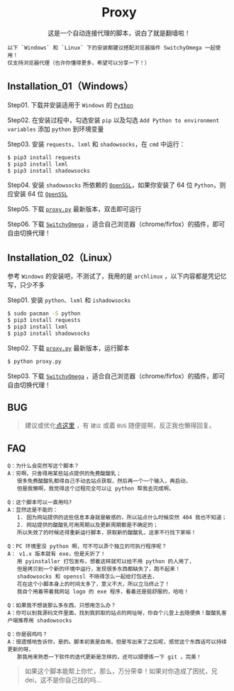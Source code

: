 ﻿<h1 align="center">Proxy</h1>

<p align="center">这是一个自动连接代理的脚本，说白了就是翻墙啦！</p>


```doc
以下 `Windows` 和 `Linux` 下的安装都建议搭配浏览器插件 SwitchyOmega 一起使用！
仅支持浏览器代理（也许你懂得更多，希望可以分享一下！）
```

## Installation_01（Windows）

Step01. 下载并安装适用于 `Windows` 的 [`Python`][Python]

Step02. 在安装过程中，勾选安装 `pip` 以及勾选 `Add Python to environment variables` 添加 `python` 到环境变量

Step03. 安装 `requests`、`lxml` 和 `shadowsocks`，在 `cmd` 中运行：
```bash
$ pip3 install requests
$ pip3 install lxml
$ pip3 install shadowsocks
```

Step04. 安装 `shadowsocks` 所依赖的 [`OpenSSL`][OpenSSL]，如果你安装了 64 位 `Python`，则应安装 64 位 [`OpenSSL`][OpenSSL]

Step05. 下载 [`proxy.py`][proxy] 最新版本，双击即可运行

Step06. 下载 [`SwitchyOmega`][SwitchyOmega] ，适合自己浏览器（chrome/firfox）的插件，即可自由切换代理！


## Installation_02（Linux）

参考 `Windows` 的安装吧，不测试了，我用的是 `archlinux` ，以下内容都是凭记忆写，只少不多

Step01. 安装 `python`、`lxml` 和 `ishadowsocks`
```bash
$ sudo pacman -S python
$ pip3 install requests
$ pip3 install lxml
$ pip3 install shadowsocks
```

Step02. 下载 [`proxy.py`][proxy] 最新版本，运行脚本
```bash
$ python proxy.py
```

Step03. 下载 [`SwitchyOmega`][SwitchyOmega] ，适合自己浏览器（chrome/firfox）的插件，即可自由切换代理！


## BUG
> 建议或优化[点这里][Issues] ，有 `建议` 或着 `BUG` 随便提啊，反正我也懒得回复。


## FAQ

```doc
Q：为什么会突然写这个脚本？
A：穷啊，只舍得用某些站点提供的免费酸酸乳；
   很多免费酸酸乳都得自己手动去站点获取，然后再一个一个输入，再启动，
   但是我懒啊，我觉得这个过程完全可以让 python 帮我去完成啊。
```

```doc
Q：这个脚本可以一直用吗?
A：显然这是不能的：
   1. 因为网站提供的这些信息本身就是敏感的，所以站点什么时候突然 404 我也不知道；
   2. 网站提供的酸酸乳可用周期以及更新周期都是不确定的；
   所以失效了的时候还得重新运行脚本，获取新的酸酸乳，这家不行找下家嘛！
```

```doc
Q：PC 环境里没 python 啊，可不可以弄个独立的可执行程序呢？
A： v1.x 版本就有 exe，但是夭折了！
   用 pyinstaller 打包发布，想着这样就可以给不用 python 的人用了，
   但是拷贝到一个新的环境中运行，发现很多东西都缺失了，跑不起来！
   shadowsocks 和 openssl 不晓得怎么一起给打包进去，
   花在这个小脚本身上的时间太多了，意义不大，所以立马终止了！
   我自个用着带着我网站 logo 的 exe 程序，看着还是挺舒服的，哈哈！
```

```doc
Q：如果我不想装那么多东西，只想用怎么办？
A：你可以到我源码文件里面，找到我抓取的站点的网址呀，你自个儿登上去随便换！酸酸乳客户端推荐用 shadowsocks
```

```doc
Q：你是弱鸡吗？
A：很遗憾地告诉你，是的。脚本初衷是自用，但是写出来了之后呢，感觉这个东西话可以持续更新的呀，
   那我用来熟悉一下软件的迭代更新是怎样的，还可以顺便练一下 git ，完美！
```

> 如果这个脚本能帮上你忙，那么，万分荣幸！如果对你造成了困扰，兄dei，这不是你自己找的吗...



[SwitchyOmega]:https://github.com/FelisCatus/SwitchyOmega
[Install-Shadowsocks-Server-on-Windows]:https://github.com/shadowsocks/shadowsocks/wiki/Install-Shadowsocks-Server-on-Windows
[Python]:https://www.python.org/downloads/windows/
[OpenSSL]:https://slproweb.com/products/Win32OpenSSL.html
[proxy]:https://github.com/demotogrn/sslocal/releases
[Issues]:https://github.com/demotogrn/sslocal/issues/new
